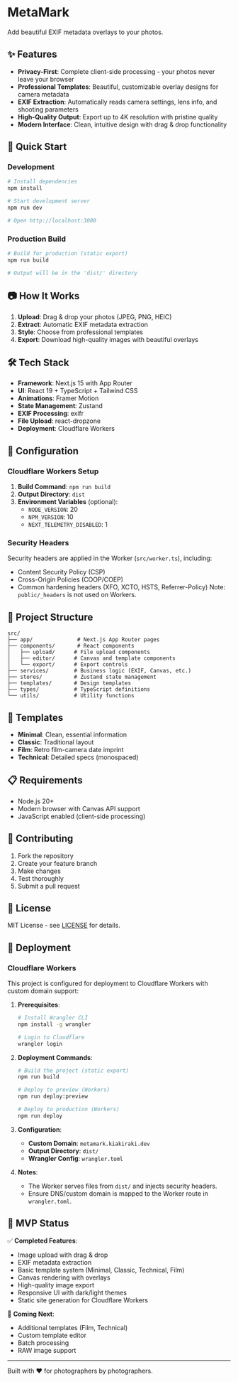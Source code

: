 # MetaMark

Add beautiful EXIF metadata overlays to your photos.

## ✨ Features

- **Privacy-First**: Complete client-side processing - your photos never leave your browser
- **Professional Templates**: Beautiful, customizable overlay designs for camera metadata
- **EXIF Extraction**: Automatically reads camera settings, lens info, and shooting parameters
- **High-Quality Output**: Export up to 4K resolution with pristine quality
- **Modern Interface**: Clean, intuitive design with drag & drop functionality

## 🚀 Quick Start

### Development

```bash
# Install dependencies
npm install

# Start development server
npm run dev

# Open http://localhost:3000
```

### Production Build

```bash
# Build for production (static export)
npm run build

# Output will be in the 'dist/' directory
```

## 📷 How It Works

1. **Upload**: Drag & drop your photos (JPEG, PNG, HEIC)
2. **Extract**: Automatic EXIF metadata extraction
3. **Style**: Choose from professional templates
4. **Export**: Download high-quality images with beautiful overlays

## 🛠 Tech Stack

- **Framework**: Next.js 15 with App Router
- **UI**: React 19 + TypeScript + Tailwind CSS
- **Animations**: Framer Motion
- **State Management**: Zustand
- **EXIF Processing**: exifr
- **File Upload**: react-dropzone
- **Deployment**: Cloudflare Workers

## 🔧 Configuration

### Cloudflare Workers Setup

1. **Build Command**: `npm run build`
2. **Output Directory**: `dist`
3. **Environment Variables** (optional):
   - `NODE_VERSION`: 20
   - `NPM_VERSION`: 10
   - `NEXT_TELEMETRY_DISABLED`: 1

### Security Headers

Security headers are applied in the Worker (`src/worker.ts`), including:
- Content Security Policy (CSP)
- Cross-Origin Policies (COOP/COEP)
- Common hardening headers (XFO, XCTO, HSTS, Referrer-Policy)
Note: `public/_headers` is not used on Workers.

## 📁 Project Structure

```
src/
├── app/              # Next.js App Router pages
├── components/       # React components
│   ├── upload/      # File upload components
│   ├── editor/      # Canvas and template components
│   └── export/      # Export controls
├── services/        # Business logic (EXIF, Canvas, etc.)
├── stores/          # Zustand state management
├── templates/       # Design templates
├── types/           # TypeScript definitions
└── utils/           # Utility functions
```

## 🎨 Templates

- **Minimal**: Clean, essential information
- **Classic**: Traditional layout
- **Film**: Retro film-camera date imprint
- **Technical**: Detailed specs (monospaced)

## 📋 Requirements

- Node.js 20+
- Modern browser with Canvas API support
- JavaScript enabled (client-side processing)

## 🤝 Contributing

1. Fork the repository
2. Create your feature branch
3. Make changes
4. Test thoroughly
5. Submit a pull request

## 📄 License

MIT License - see [LICENSE](LICENSE) for details.

## 🚀 Deployment

### Cloudflare Workers

This project is configured for deployment to Cloudflare Workers with custom domain support:

1. **Prerequisites**:

   ```bash
   # Install Wrangler CLI
   npm install -g wrangler

   # Login to Cloudflare
   wrangler login
   ```

2. **Deployment Commands**:

   ```bash
   # Build the project (static export)
   npm run build

   # Deploy to preview (Workers)
   npm run deploy:preview

   # Deploy to production (Workers)
   npm run deploy
   ```

3. **Configuration**:
   - **Custom Domain**: `metamark.kiakiraki.dev`
   - **Output Directory**: `dist/`
   - **Wrangler Config**: `wrangler.toml`

4. **Notes**:
   - The Worker serves files from `dist/` and injects security headers.
   - Ensure DNS/custom domain is mapped to the Worker route in `wrangler.toml`.

## 🎯 MVP Status

✅ **Completed Features**:

- Image upload with drag & drop
- EXIF metadata extraction
- Basic template system (Minimal, Classic, Technical, Film)
- Canvas rendering with overlays
- High-quality image export
- Responsive UI with dark/light themes
- Static site generation for Cloudflare Workers

🔄 **Coming Next**:

- Additional templates (Film, Technical)
- Custom template editor
- Batch processing
- RAW image support

---

Built with ❤️ for photographers by photographers.
